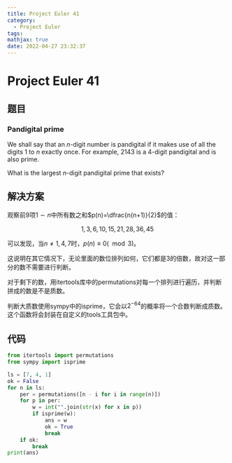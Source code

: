 ```yaml
---
title: Project Euler 41
category:
  - Project Euler
tags:
mathjax: true
date: 2022-04-27 23:32:37
---
```


<escape><!-- more --></escape>

# Project Euler 41

## 题目

### Pandigital prime

We shall say that an $n$-digit number is pandigital if it makes use of all the digits $1$ to $n$ exactly once. For example, $2143$ is a $4$-digit pandigital and is also prime.

What is the largest $n$-digit pandigital prime that exists?

## 解决方案

观察前$9$项$1\sim n$中所有数之和$p(n)=\dfrac{n(n+1)}{2}$的值：

$$1,3,6,10,15,21,28,36,45$$

可以发现，当$n\neq 1,4,7$时，$p(n)\equiv 0 (\mod 3)$。

这说明在其它情况下，无论里面的数位排列如何，它们都是$3$的倍数，故对这一部分的数不需要进行判断。

对于剩下的数，用itertools库中的permutations对每一个排列进行遍历，并判断拼成的数是不是质数。

判断大质数使用sympy中的isprime，它会以$2^{-64}$的概率将一个合数判断成质数。这个函数将会封装在自定义的tools工具包中。

## 代码

```py
from itertools import permutations
from sympy import isprime

ls = [7, 4, 1]
ok = False
for n in ls:
    per = permutations([n - i for i in range(n)])
    for p in per:
        w = int("".join(str(x) for x in p))
        if isprime(w):
            ans = w
            ok = True
            break
    if ok:
        break
print(ans)
```
